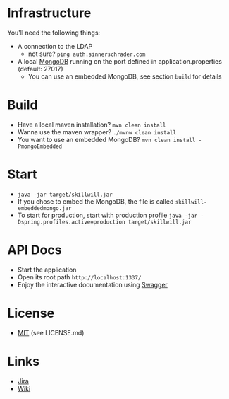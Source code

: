 # Infrastructure
You'll need the following things:
* A connection to the LDAP
  * not sure? ```ping auth.sinnerschrader.com```
* A local [MongoDB](https://www.mongodb.com/) running on the port defined in application.properties (default: 27017)
  * You can use an embedded MongoDB, see section `build` for details

# Build
* Have a local maven installation? `mvn clean install`
* Wanna use the maven wrapper? `./mvnw clean install`
* You want to use an embedded MongoDB? `mvn clean install -PmongoEmbedded`

# Start
* `java -jar target/skillwill.jar`
* If you chose to embed the MongoDB, the file is called `skillwill-embeddedmongo.jar`
* To start for production, start with production profile `java -jar -Dspring.profiles.active=production target/skillwill.jar`

# API Docs
* Start the application
* Open its root path `http://localhost:1337/`
* Enjoy the interactive documentation using [Swagger](http://swagger.io/)

# License
* [MIT](https://opensource.org/licenses/MIT) (see LICENSE.md) 

# Links
* [Jira](https://jira.sinnerschrader.com/secure/RapidBoard.jspa?rapidView=425)
* [Wiki](https://wiki.sinnerschrader.com/display/flowteam/SkillWill+-+Technisches)
